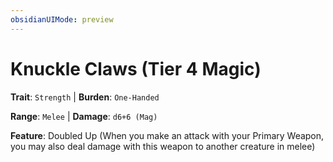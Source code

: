 ```yaml
---
obsidianUIMode: preview
---
```

# Knuckle Claws (Tier 4 Magic)

**Trait**: `Strength` | **Burden**: `One-Handed`

**Range**: `Melee` | **Damage**: `d6+6 (Mag)`

**Feature**: Doubled Up (When you make an attack with your Primary Weapon, you may also deal damage with this weapon to another creature in melee)